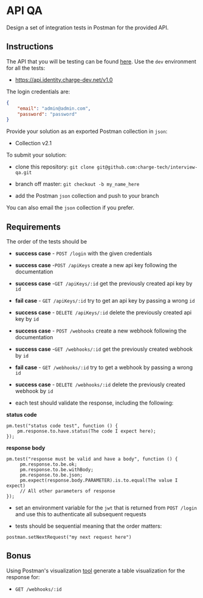 # API QA

Design a set of integration tests in Postman for the provided API.

## Instructions

The API that you will be testing can be found [here](https://documenter.getpostman.com/view/6917194/SzYdSvsf?version=latest). Use the `dev` environment for all the tests:

- https://api.identity.charge-dev.net/v1.0

The login credentials are:

```json
{
    "email": "admin@admin.com",
    "password": "password"
}
```

Provide your solution as an exported Postman collection in `json`:

- Collection v2.1

To submit your solution:

- clone this repository: `git clone git@github.com:charge-tech/interview-qa.git`

- branch off master: `git checkout -b my_name_here`

- add the Postman `json` collection and push to your branch

You can also email the `json` collection if you prefer.

## Requirements

The order of the tests should be

- **success case** - `POST /login` with the given credentials

- **success case** -`POST /apiKeys` create a new api key following the documentation

- **success case** -`GET /apiKeys/:id` get the previously created api key by `id`

- **fail case** - `GET /apiKeys/:id` try to get an api key by passing a wrong `id` 

- **success case** - `DELETE /apiKeys/:id` delete the previously created api key by `id`

- **success case** - `POST /webhooks` create a new webhook following the documentation

- **success case** -`GET /webhooks/:id` get the previously created webhook by `id`

- **fail case** - `GET /webhooks/:id` try to get a webhook by passing a wrong `id`

- **success case** - `DELETE /webhooks/:id` delete the previously created webhook by `id`

- each test should validate the response, including the following:

**status code**
```
pm.test("status code test", function () {
    pm.response.to.have.status(The code I expect here);
});
```

**response body**
```
pm.test("response must be valid and have a body", function () {
     pm.response.to.be.ok;
     pm.response.to.be.withBody;
     pm.response.to.be.json;
     pm.expect(response.body.PARAMETER).is.to.equal(The value I expect)
     // All other parameters of response
});
```

- set an environment variable for the `jwt` that is returned from `POST /login` and use this to authenticate all subsequent requests

- tests should be sequential meaning that the order matters:

```
postman.setNextRequest("my next request here")
```

## Bonus

Using Postman's visualization [tool](https://learning.postman.com/docs/sending-requests/visualizer/) generate a table visualization for the response for:

- `GET /webhooks/:id`